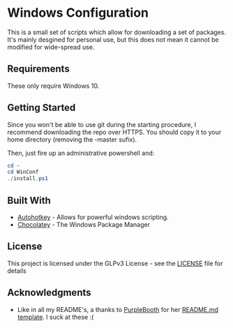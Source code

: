 # Windows Configuration

This is a small set of scripts which allow for downloading a set of packages. It's mainly desgined for personal use, but this does not mean it cannot be modified for wide-spread use.

## Requirements

These only require Windows 10.

## Getting Started

Since you won't be able to use git during the starting procedure, I recommend downloading the repo over HTTPS.
You should copy it to your home directory (removing the -master sufix).

Then, just fire up an administrative powershell and:

```powershell
cd ~
cd WinConf
./install.ps1
```

## Built With

* [Autohotkey](https://autohotkey.com) - Allows for powerful windows scripting.
* [Chocolatey](https://chocolatey.org/) - The Windows Package Manager

## License

This project is licensed under the GLPv3 License - see the [LICENSE](LICENSE) file for details

## Acknowledgments

* Like in all my README's, a thanks to [PurpleBooth](https://www.github.com/PurpleBooth) for her [README.md template](https://gist.github.com/PurpleBooth/109311bb0361f32d87a2). I suck at these :(